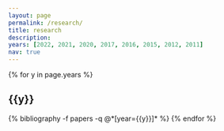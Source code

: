 ```yaml
---
layout: page
permalink: /research/
title: research
description: 
years: [2022, 2021, 2020, 2017, 2016, 2015, 2012, 2011]
nav: true
---
```


<div class="publications">

{% for y in page.years %}
  <h2 class="year">{{y}}</h2>
  {% bibliography -f papers -q @*[year={{y}}]* %}
{% endfor %}

</div>
